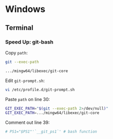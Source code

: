 # Windows

## Terminal

### Speed Up: git-bash

Copy `path`:

```bash
git --exec-path

.../mingw64/libexec/git-core
```

Edit `git-prompt.sh`:

```bash
vi /etc/profile.d/git-prompt.sh
```

Paste `path` on line 30:

```bash
GIT_EXEC_PATH="$(git --exec-path 2>/dev/null)"
GIT_EXEC_PATH=.../mingw64/libexec/git-core
```

Comment out line 39:

```bash
# PS1="$PS1"'`__git_ps1`' # bash function
```

